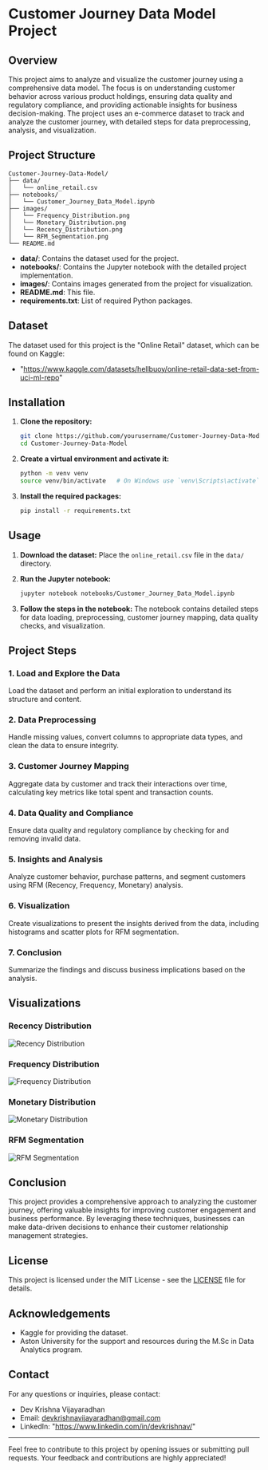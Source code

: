 # Customer Journey Data Model Project
## Overview

This project aims to analyze and visualize the customer journey using a comprehensive data model. The focus is on understanding customer behavior across various product holdings, ensuring data quality and regulatory compliance, and providing actionable insights for business decision-making. The project uses an e-commerce dataset to track and analyze the customer journey, with detailed steps for data preprocessing, analysis, and visualization.

## Project Structure
~~~
Customer-Journey-Data-Model/
├── data/
│   └── online_retail.csv
├── notebooks/
│   └── Customer_Journey_Data_Model.ipynb
├── images/
│   └── Frequency_Distribution.png
│   └── Monetary_Distribution.png
│   └── Recency_Distribution.png
│   └── RFM_Segmentation.png
└── README.md
~~~
- **data/**: Contains the dataset used for the project.
- **notebooks/**: Contains the Jupyter notebook with the detailed project implementation.
- **images/**: Contains images generated from the project for visualization.
- **README.md**: This file.
- **requirements.txt**: List of required Python packages.

## Dataset

The dataset used for this project is the "Online Retail" dataset, which can be found on Kaggle:
- "https://www.kaggle.com/datasets/hellbuoy/online-retail-data-set-from-uci-ml-repo"

## Installation

1. **Clone the repository:**
   ```bash
   git clone https://github.com/yourusername/Customer-Journey-Data-Model.git
   cd Customer-Journey-Data-Model
   ```

2. **Create a virtual environment and activate it:**
   ```bash
   python -m venv venv
   source venv/bin/activate   # On Windows use `venv\Scripts\activate`
   ```

3. **Install the required packages:**
   ```bash
   pip install -r requirements.txt
   ```

## Usage

1. **Download the dataset:**
   Place the `online_retail.csv` file in the `data/` directory.

2. **Run the Jupyter notebook:**
   ```bash
   jupyter notebook notebooks/Customer_Journey_Data_Model.ipynb
   ```

3. **Follow the steps in the notebook:**
   The notebook contains detailed steps for data loading, preprocessing, customer journey mapping, data quality checks, and visualization.

## Project Steps

### 1. Load and Explore the Data

Load the dataset and perform an initial exploration to understand its structure and content.

### 2. Data Preprocessing

Handle missing values, convert columns to appropriate data types, and clean the data to ensure integrity.

### 3. Customer Journey Mapping

Aggregate data by customer and track their interactions over time, calculating key metrics like total spent and transaction counts.

### 4. Data Quality and Compliance

Ensure data quality and regulatory compliance by checking for and removing invalid data.

### 5. Insights and Analysis

Analyze customer behavior, purchase patterns, and segment customers using RFM (Recency, Frequency, Monetary) analysis.

### 6. Visualization

Create visualizations to present the insights derived from the data, including histograms and scatter plots for RFM segmentation.

### 7. Conclusion

Summarize the findings and discuss business implications based on the analysis.

## Visualizations

### Recency Distribution
![Recency Distribution](images/Recency_Distribution.png)

### Frequency Distribution
![Frequency Distribution](images/Frequency_Distribution.png)

### Monetary Distribution
![Monetary Distribution](images/Monetary_Distribution.png)

### RFM Segmentation
![RFM Segmentation](images/RFM_Segmentation.png)

## Conclusion

This project provides a comprehensive approach to analyzing the customer journey, offering valuable insights for improving customer engagement and business performance. By leveraging these techniques, businesses can make data-driven decisions to enhance their customer relationship management strategies.

## License

This project is licensed under the MIT License - see the [LICENSE](LICENSE) file for details.

## Acknowledgements

- Kaggle for providing the dataset.
- Aston University for the support and resources during the M.Sc in Data Analytics program.

## Contact

For any questions or inquiries, please contact:
- Dev Krishna Vijayaradhan
- Email: devkrishnavijayaradhan@gmail.com
- LinkedIn: "https://www.linkedin.com/in/devkrishnav/"

---

Feel free to contribute to this project by opening issues or submitting pull requests. Your feedback and contributions are highly appreciated!
```

